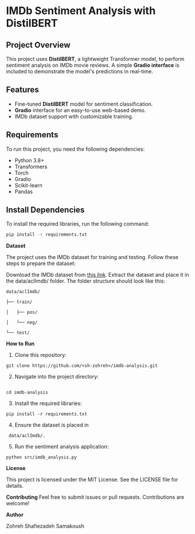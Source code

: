 # IMDb Sentiment Analysis with DistilBERT

## Project Overview

This project uses **DistilBERT**, a lightweight Transformer model, to perform sentiment analysis on IMDb movie reviews. A simple **Gradio interface** is included to demonstrate the model's predictions in real-time.

## Features

- Fine-tuned **DistilBERT** model for sentiment classification.
- **Gradio** interface for an easy-to-use web-based demo.
- IMDb dataset support with customizable training.

## Requirements

To run this project, you need the following dependencies:

- Python 3.8+
- Transformers
- Torch
- Gradio
- Scikit-learn
- Pandas

## Install Dependencies

To install the required libraries, run the following command:

```bash
pip install -r requirements.txt
```
**Dataset**

The project uses the IMDb dataset for training and testing. Follow these steps to prepare the dataset:

Download the IMDb dataset from [this link](https://ai.stanford.edu/~amaas/data/sentiment/).
Extract the dataset and place it in the 
data/aclImdb/ folder.
The folder structure should look like this:
```
data/aclImdb/

├── train/

│   ├── pos/

│   └── neg/

└── test/
```
**How to Run**



1. Clone this repository:
```
git clone https://github.com/<sh-zohreh>/imdb-analysis.git 
```
2. Navigate into the project directory:
```

cd imdb-analysis
```
3. Install the required libraries:
```
pip install -r requirements.txt
```
4. Ensure the dataset is placed in
```
 data/aclImdb/.
```
5. Run the sentiment analysis application:
```
python src/imdb_analysis.py
```
**License**

This project is licensed under the MIT License. See the LICENSE file for details.

**Contributing**
Feel free to submit issues or pull requests. Contributions are welcome!

**Author**

Zohreh Shafiezadeh Samakoush


